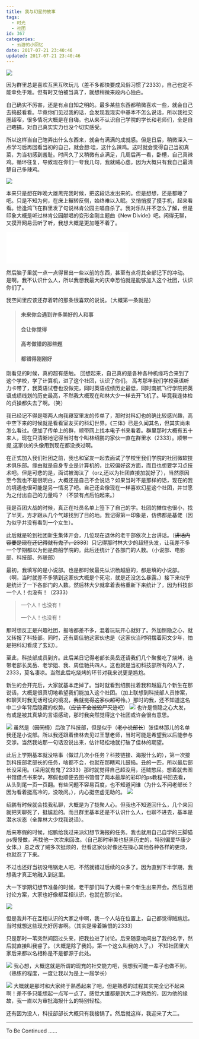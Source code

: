 ```yaml
---
title: 我与幻星的故事
tags:
  - 时光
  - 社团
id: 367
categories:
  - 云游的小回忆
date: 2017-07-21 23:40:46
updated: 2017-07-21 23:40:46
---
```


![](http://www.yunyoujun.cn/wp-content/uploads/2017/07/QQ%E5%9B%BE%E7%89%8720170721140213.jpg)

因为群里总是喜欢互黑互吹玩儿（差不多都快要成风俗习惯了2333），自己也定不能幸免于难。但有时又怕被当真了，就想稍微来段内心独白。
<!--more-->
自己确实不厉害，还是有点自知之明的。最多某些东西都稍微喜欢一些，就会自己去捣鼓看看。毕竟你们见过我的话，会发现我现实中基本不怎么说话，所以我社交圈超窄，很多情况大概是在自嗨。也从来不认识自己学院的学长和老师们，全是自己瞎搞，对自己真实实力也没个切实感受。

所以这样当自己瞎弄出什么东西来，就会有满满的成就感。但是日后，稍微深入一点学习后再回看当初的自己，就会想:哇，这什么辣鸡。这时就会觉得自己当初真菜，为当初感到羞耻。时间久了又稍微有点满足，几周后再一看，卧槽，自己真辣鸡。循环往复，导致现在你们一夸我几句，我就贼心虚。因为大概只有我自己最清楚自己多辣鸡。

![](http://www.yunyoujun.cn/wp-content/uploads/2017/07/QQ%E5%9B%BE%E7%89%8720170721143210.jpg)

本来只是想在昨晚大雄黑完我时候，把这段话发出来的。但是想想，还是都睡了吧。只是不知为何，在床上辗转反侧，始终难以入眠。又悄悄摸了摸手机，起来看看。恰逢鸿飞在群里发了句说林肯公园主唱自杀了。我对乐队并不怎么了解，但是印象大概是听过林肯公园献唱的变形金刚主题曲《New Divide》吧。闲得无聊，又摸开网易云听了听，我想大概是更加睡不着了。

<iframe frameborder="no" marginwidth="0" marginheight="0" width="330" height="86" src="//music.163.com/outchain/player?type=2&amp;id=26295776&amp;auto=0&amp;height=66"></iframe>

然后脑子里就一点一点得冒出一些以前的东西，甚至有点将其全部记下的冲动。
是啊，我不认识什么人，所以我想我最大的庆幸恐怕就是能够加入这个社团，认识你们了。

我空间里应该还存着转的那条很喜欢的说说。（大概第一条就是）

> #### 未来你会遇到许多美好的人和事
> 
> #### 会让你觉得
> 
> #### 高考做错的那些题
> 
> #### 都错得刚刚好

刚看见的时候，真的超有感触。
回想起来，自己真的是各种各种机缘巧合来到了这个学校，学了计算机，进了这个社团，认识了你们。
高考那年我们学校英语听力卡带了，我英语试卷也没做完，同时英语成绩历史最低，同时南航飞行学院把英语成绩线划的历史最高，不然我大概现在和林大少一样去开飞机了。毕竟我连体检的贞操都失去了啊。（笑）

我已经记不得是哪两人向我寝室里发的传单了，那时对科幻也的确比较感兴趣，高中空下来的时候就是看看室友买的科幻世界。《三体》已是久闻其名，但其实尚未怎么看过。便加了传单上的群，顺带网上找本电子书来看着。群里那时大概有五十来人，现在只清晰地记得当时有个叫林绍鹏的家伙一直在群里水（2333）。顺带一提,这家伙的头像用到现在都没换过啊。

在正式加入我们社团之前，我也和室友一起去面试了学校里我们学院的社团微软技术俱乐部。缘由就是自身专业是计算机的，比较偏好这方面，而且也想要学习点技术吧。但是可悲的是，面试被淘汰了（orz,还以为社团直接加就好了），当然原因至今我也不是很明白，大概还是自己不会说话？如果当时不是那样的话，现在的我的境遇也很可能是另一情况了吧。自己还会像现在一样喜欢幻星这个社团，并甘愿为之付出自己的力量吗？（不禁有点后怕起来。）

我是百团大战的时候，真正在社员名单上签下了自己的字。社团的摊位也很小，找了半天，方才跟从几个气球找到了目的地。我记得第一印象是，仿佛都是基佬（因为似乎并没有看到一个女生）。

此后就是轮到社团新生集体开会，几位现在退休的老干部依次上台讲话。（<del>讲话内容要是现在还记得就有鬼了，2333</del>）只记得那时林大少的超短头发，让我差不多一个学期都以为他是商船学院的。此后还统计了各部门的人数。（小说部、电影部、科技部、外联部）

最初，我填写的是小说部。也是那时候最先认识杨越庭的，都是填的小说部。（啊，当时就差不多猜到这家伙大概是个死宅，就是还没怎么暴露。）接下来似乎是统计了一下各部门的人数。然后林大少就拿着表格重新下来统计了，因为科技部一个人！也没有！（2333）

> 一个人！也没有！
> 
>   一个人！也没有！

那时想反正是兴趣社团，报啥都差不多，混着玩玩开心就好了。外加恻隐之心，就又转报了科技部。同时，还有周佳驰这家伙也是（这家伙当时明摆着网文少年，怕是把科幻看成了玄幻）。

至此，科技部成员到齐。此后某日记得老部长吴岳还请我们几个聚餐吃了烧烤，连带老部长吴岳、老学姐、我、周佳驰共四人。这也就是当初科技部所有的人了，2333，莫名凄凉。当然此后吃烧烤的环节对我来说更是尴尬。

新生的会开完后，大家就基本走掉了。当时就看到绍鹏拉着我和越庭几个新生在那说话，大概是很真切地希望我们能加入这个社团。（加上联想到科技部人员惨案，和聊天时我无话可说的境况，<del>我就觉得这家伙超可怜</del>。）那时的我，还不知道这名中二少年背后隐藏的权势。（<del>应该不会被毁尸灭迹吧</del>）
![](http://www.yunyoujun.cn/wp-content/uploads/2017/07/QQ%E5%9B%BE%E7%89%8720170721224320.jpg)
也许是恻隐之心大发，有或是被其真挚的言语感动，那时我突然觉得这个社团或许会很有意思。

![](http://www.yunyoujun.cn/wp-content/uploads/2017/07/QQ%E5%9B%BE%E7%89%8720170721224955.png)
虽然是（<del>因同情</del>）后改了科技部，但是似乎（<del>老小说部长</del>）张佳林那儿的名单我还是小说部。所以我还跟着佳林去见过王慧老师，当时可能是希望我以后能参与交涉。当然我站那一句话没说出来，估计轻松地就打破了佳林的期望。

此后上学期基本就没啥事（做过几次小任务？科技链接、海报什么的），第一次接到科技部老部长的任务，啥都不会，也就在那瞎鸡儿鼓捣。丑的一匹，所以最后部长没采用。（采用就有鬼了2333）那时就觉得自己超没用，还贼憋屈。想着就去图书馆借点书来学，寒假也顺便去图书馆借了两本最厚的彩印的ps教程书回去看，从头到尾一页一页翻。有些问题不容易百度，也不知道问谁（为什么不问老部长？因为看着挺高冷的，没敢问。），内心挺空虚无助的。
![](http://www.yunyoujun.cn/wp-content/uploads/2017/07/QQ%E5%9B%BE%E7%89%8720170721140213.jpg)

绍鹏有时候就会找我私聊，大概是为了拢聚人心。但我也不知道回什么，几个来回就把天聊死了，挺尴尬的。而且群里基本还是不认识什么人，也聊不进去，基本是潜水状态（全靠林大少找我说话）。

后来寒假的时候，绍鹏给我过来派幻想节海报的任务。我也就用自己自学的三脚猫ps慢慢做，再找他一次次来回改。（自己那时审美也挺黑历史的，特别偏爱华康少女体。）总之改了贼多次挺烦的，但看这家伙好像还在操心其他各种各样的更烦，也就忍了下来。

不过也还好当初没甩锅走人吧，不然就错过后续的众多了。因为直到下半学期，我想我才真正地融入到这里。

大一下学期幻想节准备的时候，老干部们叫了大概十来个新生出来开会。然后互相讨论方案，大家也好像都互相认识，也就在那讨论。

![](http://www.yunyoujun.cn/wp-content/uploads/2017/07/QQ%E5%9B%BE%E7%89%8720170721224955.png)

但是我并不在互相认识的大家之中啊，我一个人站在位置上，自己都觉得贼尴尬。当时就想这些现充好厉害啊。（其实是带着嫉恨的2333）

只是那时一苇突然间回过头来，把我拉进了讨论。后来随意地问出了我的名字，然后就直接叫我睿了。（大概是除了我妈，第一个这么叫我的人了。）
不知社团里大家后来都以名相称是不是都源于此处。

![](http://www.yunyoujun.cn/wp-content/uploads/2017/07/QQ%E5%9B%BE%E7%89%8720170721143210.jpg)
我心想，大概这就是所谓的现充的社交能力吧，我想我可能一辈子也做不到。
（熟练的程度，一度让我以为是上一届学长）

![](http://www.yunyoujun.cn/wp-content/uploads/2017/07/QQ%E5%9B%BE%E7%89%8720170721140213.jpg)
大概就是那时和大家终于熟悉起来了吧，但是熟悉的过程其实完全记不起来啊！差不多只能想起一点写一点了。感觉大雄都是到大二才熟悉的，因为他的缘故，我一直以为审批海报什么的特别轻松。

还有因为没人，科技部部长大概只有我接锅了。然后就这样，我迎来了大二。

---

To Be Continued ……